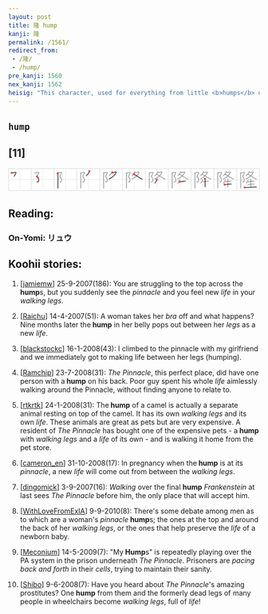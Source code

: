 ```yaml
---
layout: post
title: 隆 hump
kanji: 隆
permalink: /1561/
redirect_from:
 - /隆/
 - /hump/
pre_kanji: 1560
nex_kanji: 1562
heisig: "This character, used for everything from little <b>humps</b> of hills to camel <b>humps</b>, easily suggests the hunch on the pig's back and hind parts where the best cuts of meat are to be found (and hence the English expression for luxury, &quot;living high off the hog.&quot;) The elements we have to work with are: <i>pinnacle</i> . . . <i>walking legs</i> . . . <i>cell</i>."
---
```


## `hump`

## [11]

<div class="stroke"><img src="../images/E99A86.png" /></div>

## Reading:

### On-Yomi: リュウ

## Koohii stories:

1) [<a href="http://kanji.koohii.com/profile/jamiemw">jamiemw</a>] 25-9-2007(186): You are struggling to the top across the<strong> hump</strong>s, but you suddenly see the <em>pinnacle</em> and you feel new <em>life</em> in your <em>walking legs</em>. 

2) [<a href="http://kanji.koohii.com/profile/Raichu">Raichu</a>] 14-4-2007(51): A woman takes her <em>bra</em> off and what happens? Nine months later the<strong> hump</strong> in her belly pops out between her <em>legs</em> as a new <em>life</em>. 

3) [<a href="http://kanji.koohii.com/profile/blackstockc">blackstockc</a>] 16-1-2008(43): I climbed to the pinnacle with my girlfriend and we immediately got to making life between her legs (humping). 

4) [<a href="http://kanji.koohii.com/profile/Ramchip">Ramchip</a>] 23-7-2008(31): <em>The Pinnacle</em>, this perfect place, did have one person with a<strong> hump</strong> on his back. Poor guy spent his whole <em>life</em> aimlessly walking around the Pinnacle, without finding anyone to relate to. 

5) [<a href="http://kanji.koohii.com/profile/rtkrtk">rtkrtk</a>] 24-1-2008(31): The<strong> hump</strong> of a camel is actually a separate animal resting on top of the camel. It has its own <em>walking legs</em> and its own <em>life</em>. These animals are great as pets but are very expensive. A resident of <em>The Pinnacle</em> has bought one of the expensive pets - a<strong> hump</strong> with <em>walking legs</em> and a <em>life</em> of its own - and is walking it home from the pet store. 

6) [<a href="http://kanji.koohii.com/profile/cameron_en">cameron_en</a>] 31-10-2008(17): In pregnancy when the<strong> hump</strong> is at its <em>pinnacle</em>, a new <em>life</em> will come out from between the <em>walking legs</em>. 

7) [<a href="http://kanji.koohii.com/profile/dingomick">dingomick</a>] 3-9-2007(16): <em>Walking</em> over the final <strong>hump</strong> <em>Frankenstein</em> at last sees <em>The Pinnacle</em> before him, the only place that will accept him. 

8) [<a href="http://kanji.koohii.com/profile/WithLoveFromExIA">WithLoveFromExIA</a>] 9-9-2010(8): There&#039;s some debate among men as to which are a woman&#039;s <em>pinnacle</em><strong> hump</strong>s; the ones at the top and around the back of her <em>walking legs</em>, or the ones that help preserve the <em>life</em> of a newborn baby. 

9) [<a href="http://kanji.koohii.com/profile/Meconium">Meconium</a>] 14-5-2009(7): &quot;My<strong> Hump</strong>s&quot; is repeatedly playing over the PA system in the prison underneath <em>The Pinnacle</em>. Prisoners are <em>pacing back and forth</em> in their <em>cells</em>, trying to maintain their sanity. 

10) [<a href="http://kanji.koohii.com/profile/Shibo">Shibo</a>] 9-6-2008(7): Have you heard about <em>The Pinnacle</em>&#039;s amazing prostitutes? One<strong> hump</strong> from them and the formerly dead legs of many people in wheelchairs become <em>walking legs</em>, full of <em>life</em>! 
